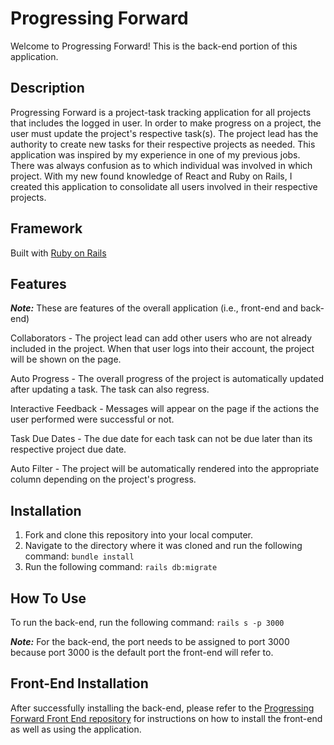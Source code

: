 Progressing Forward
========================

Welcome to Progressing Forward! This is the back-end portion of this application.

## Description
Progressing Forward is a project-task tracking application for all projects that includes the logged in user. In order to make progress on a project, the user must update the project's respective task(s). The project lead has the authority to create new tasks for their respective projects as needed. This application was inspired by my experience in one of my previous jobs. There was always confusion as to which individual was involved in which project. With my new found knowledge of React and Ruby on Rails, I created this application to consolidate all users involved in their respective projects.

## Framework
Built with [Ruby on Rails](https://rubyonrails.org/)

## Features
***Note:*** These are features of the overall application (i.e., front-end and back-end)

Collaborators - The project lead can add other users who are not already included in the project. When that user logs into their account, the project will be shown on the page.

Auto Progress - The overall progress of the project is automatically updated after updating a task. The task can also regress.

Interactive Feedback - Messages will appear on the page if the actions the user performed were successful or not.

Task Due Dates - The due date for each task can not be due later than its respective project due date.

Auto Filter - The project will be automatically rendered into the appropriate column depending on the project's progress.

## Installation
1. Fork and clone this repository into your local computer.
2. Navigate to the directory where it was cloned and run the following command: `bundle install`
3. Run the following command: `rails db:migrate`

## How To Use
To run the back-end, run the following command: `rails s -p 3000`

***Note:*** For the back-end, the port needs to be assigned to port 3000 because port 3000 is the default port the front-end will refer to.

## Front-End Installation
After successfully installing the back-end, please refer to the [Progressing Forward Front End repository](https://github.com/guosamuel/progressing-forward-front-end) for instructions on how to install the front-end as well as using the application.
